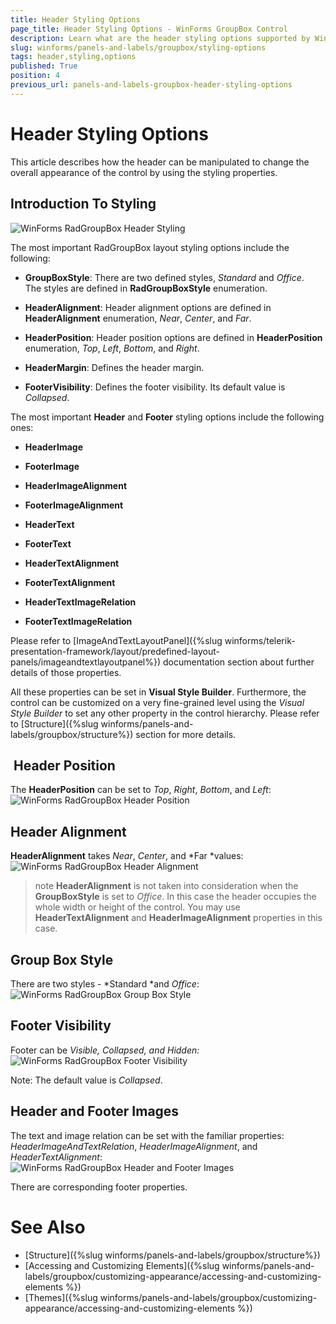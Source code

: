```yaml
---
title: Header Styling Options
page_title: Header Styling Options - WinForms GroupBox Control
description: Learn what are the header styling options supported by WinForms GroupBox.
slug: winforms/panels-and-labels/groupbox/styling-options
tags: header,styling,options
published: True
position: 4
previous_url: panels-and-labels-groupbox-header-styling-options
---
```


# Header Styling Options

This article describes how the header can be manipulated to change the overall appearance of the control by using the styling properties.

## Introduction To Styling

![WinForms RadGroupBox Header Styling](images/panels-and-labels-groupbox-overview002.png)

The most important RadGroupBox layout styling options include the following:

* **GroupBoxStyle**: There are two defined styles, *Standard* and *Office*. The styles are defined in **RadGroupBoxStyle** enumeration.

* **HeaderAlignment**: Header alignment options are defined in **HeaderAlignment** enumeration, *Near*, *Center*, and *Far*.

* **HeaderPosition**: Header position options are defined in **HeaderPosition** enumeration, *Top*, *Left*, *Bottom*, and *Right*.

* **HeaderMargin**: Defines the header margin.

* **FooterVisibility**: Defines the footer visibility. Its default value is *Collapsed*.

The most important **Header** and **Footer** styling options include the following ones:

* **HeaderImage**

* **FooterImage**

* **HeaderImageAlignment**

* **FooterImageAlignment**

* **HeaderText**

* **FooterText**

* **HeaderTextAlignment**

* **FooterTextAlignment**

* **HeaderTextImageRelation**

* **FooterTextImageRelation**

Please refer to [ImageAndTextLayoutPanel]({%slug winforms/telerik-presentation-framework/layout/predefined-layout-panels/imageandtextlayoutpanel%}) documentation section about further details of those properties.

All these properties can be set in **Visual Style Builder**. Furthermore, the control can be customized on a very fine-grained level using the *Visual Style Builder* to set any other property in the control hierarchy. Please refer to [Structure]({%slug winforms/panels-and-labels/groupbox/structure%}) section for more details.

##  Header Position

The **HeaderPosition** can be set to *Top*, *Right*, *Bottom*, and *Left*:<br>![WinForms RadGroupBox Header Position](images/panels-and-labels-groupbox-header-styling-options001.png)

## Header Alignment

**HeaderAlignment** takes *Near*, *Center*, and *Far *values:<br>![WinForms RadGroupBox Header Alignment](images/panels-and-labels-groupbox-header-styling-options002.png)

>note **HeaderAlignment** is not taken into consideration when the **GroupBoxStyle** is set to *Office*. In this case the header occupies the whole width or height of the control. You may use **HeaderTextAlignment** and **HeaderImageAlignment** properties in this case.
>

## Group Box Style

There are two styles - *Standard *and *Office*:<br>![WinForms RadGroupBox Group Box Style](images/panels-and-labels-groupbox-header-styling-options003.png)

## Footer Visibility 

Footer can be *Visible, Collapsed, and Hidden:*<br>![WinForms RadGroupBox Footer Visibility ](images/panels-and-labels-groupbox-header-styling-options004.png)

Note: The default value is *Collapsed*.

## Header and Footer Images

The text and image relation can be set with the familiar properties: *HeaderImageAndTextRelation*, *HeaderImageAlignment*, and *HeaderTextAlignment*:<br>![WinForms RadGroupBox Header and Footer Images](images/panels-and-labels-groupbox-header-styling-options005.png)

There are corresponding footer properties.

# See Also

* [Structure]({%slug winforms/panels-and-labels/groupbox/structure%})
* [Accessing and Customizing Elements]({%slug winforms/panels-and-labels/groupbox/customizing-appearance/accessing-and-customizing-elements %})
* [Themes]({%slug winforms/panels-and-labels/groupbox/customizing-appearance/accessing-and-customizing-elements %})

